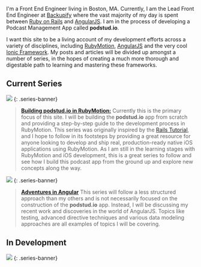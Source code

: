 I'm a Front End Engineer living in Boston, MA. Currently, I am the Lead Front End Engineer at [Backupify](http://wwww.backupify.com) where the vast majority of my day is spent between [Ruby on Rails](http://rubyonrails.org/) and [AngularJS](http://angularjs.org/). I am in the process of developing a Podcast Management App called **podstud.io**.

I want this site to be a living account of my development efforts across a variety of disciplines, including [RubyMotion](http://www.rubymotion.com/), [AngularJS](http://angularjs.org) and the very cool [Ionic Framework](http://ionicframework.com/). My posts and articles will be divided up amongst a number of series, in the hopes of creating a much more thorough and digestable path to learning and mastering these frameworks.

## Current Series

[![](/images/rubymotion-banner@2x.jpg)](/rubymotion)
{: .series-banner}

> [**Building podstud.io in RubyMotion:**](/rubymotion) Currently this is the primary focus of this site. I will be building the **podstud.io** app from scratch and providing a step-by-step guide to the development process in RubyMotion. This series was originally inspired by the [Rails Tutorial](http://ruby.railstutorial.org/), and I hope to follow in its footsteps by providing a great resource for anyone looking to develop and ship real, production-ready native iOS applications using RubyMotion. As I am still in the learning stages with RubyMotion and iOS development, this is a great series to follow and see how I build this podcast app from the ground up and explore new concepts along the way.


[![](/images/angular-banner@2x.jpg)](/angular)
{: .series-banner}

> [**Adventures in Angular**](/angular) This series will follow a less structured approach than my others and is not necessarily focused on the construction of the **podstud.io** app. Instead, I will be discussing my recent work and discoveries in the world of AngularJS. Topics like testing, advanced directive techniques and various data modeling approaches are all examples of topics I will be covering. 


## In Development

![](/images/ionic-banner@2x.jpg)
{: .series-banner}
